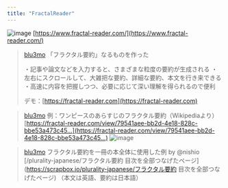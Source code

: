 ```yaml
---
title: "FractalReader"
---
```


![image](https://scrapbox.io/files/66294d617727b30024af2c39.png)
[https://www.fractal-reader.com/](https://www.fractal-reader.com/)

> [blu3mo](https://twitter.com/blu3mo/status/1783730209297949162) 「フラクタル要約」なるものを作った
>
>  ・記事や論文などを入力すると、さまざまな粒度の要約が生成される
>  ・左右にスクロールして、大雑把な要約、詳細な要約、本文を行き来できる
>  ・高速に内容を把握しつつ、必要に応じて深い理解を得られるので便利
>
>  デモ：[https://fractal-reader.com](https://fractal-reader.com)

> [blu3mo](https://twitter.com/blu3mo/status/1783730569387397230) 例：ワンピースのあらすじのフラクタル要約（Wikipediaより）
>  [https://fractal-reader.com/view/79541aee-bb2d-4e18-828c-bbe53a473c45…](https://fractal-reader.com/view/79541aee-bb2d-4e18-828c-bbe53a473c45…)
>  ![image](https://pbs.twimg.com/media/GMEVTrKWwAAXWRr?format=jpg&name=medium#.png)

> [blu3mo](https://twitter.com/blu3mo/status/1783737791840391403) フラクタル要約を一冊の本全体に使用した例 by
>  @nishio
>  [/plurality-japanese/フラクタル要約 目次を全部つなげたページ](https://scrapbox.io/plurality-japanese/フラクタル要約 目次を全部つなげたページ)
>  （本文は英語、要約は日本語）

